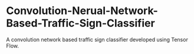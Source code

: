 # Convolution-Nerual-Network-Based-Traffic-Sign-Classifier
A convolution network based traffic sign classifier developed using Tensor Flow. 
